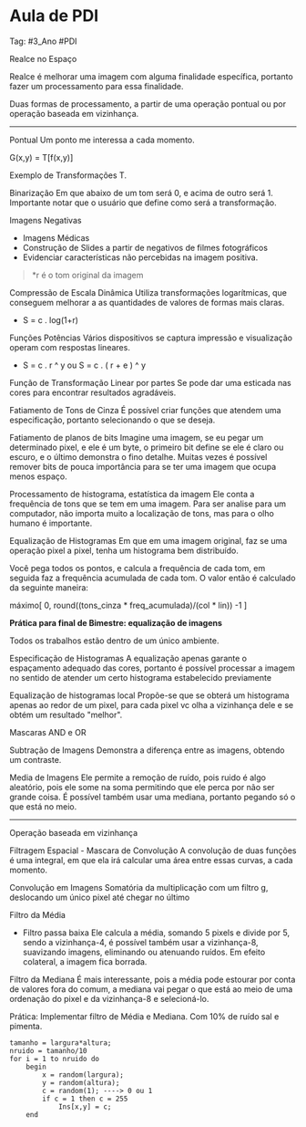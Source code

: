 # Aula de PDI

Tag: #3_Ano #PDI 

Realce no Espaço

Realce é melhorar uma imagem com alguma finalidade específica, portanto fazer um processamento para essa finalidade.

Duas formas de processamento, a partir de uma operação pontual ou por operação baseada em vizinhança.

***
Pontual
Um ponto me interessa a cada momento.

G(x,y) = T[f(x,y)]

Exemplo de Transformações T.

Binarização
Em que abaixo de um tom será 0, e acima de outro será 1. Importante notar que o usuário que define como será a transformação.

Imagens Negativas
* Imagens Médicas
* Construção de Slides a partir de negativos de filmes fotográficos
* Evidenciar características não percebidas na imagem positiva.

> *r é o tom original da imagem

Compressão de Escala Dinâmica
Utiliza transformações logarítmicas, que conseguem melhorar a as quantidades de valores de formas mais claras.
* S = c . log(1+r)

Funções Potências
Vários dispositivos se captura impressão e visualização operam com respostas lineares.
* S = c . r ^ y ou S = c . ( r + e ) ^ y

Função de Transformação Linear por partes
Se pode dar uma esticada nas cores para encontrar resultados agradáveis.

Fatiamento de Tons de Cinza
É possível criar funções que atendem uma especificação, portanto selecionando o que se deseja.

Fatiamento de planos de bits
Imagine uma imagem, se eu pegar um determinado pixel, e ele é um byte, o primeiro bit define se ele é claro ou escuro, e o último demonstra o fino detalhe. Muitas vezes é possível remover bits de pouca importância para se ter uma imagem que ocupa menos espaço.

Processamento de histograma, estatística da imagem
Ele conta a frequência de tons que se tem em uma imagem. Para ser analise para um computador, não importa muito a localização de tons, mas para o olho humano é importante.

Equalização de Histogramas
Em que em uma imagem original, faz se uma operação pixel a pixel, tenha um histograma bem distribuído.

Você pega todos os pontos, e calcula a frequência de cada tom, em seguida faz a frequência acumulada de cada tom. O valor então é calculado da seguinte maneira:

máximo[ 0, round((tons_cinza * freq_acumulada)/(col * lin)) -1 ]

**Prática para final de Bimestre: equalização de imagens**

Todos os trabalhos estão dentro de um único ambiente.

Especificação de Histogramas
A equalização apenas garante o espaçamento adequado das cores, portanto é possível processar a imagem no sentido de atender um certo histograma estabelecido previamente

Equalização de histogramas local
Propõe-se que se obterá um histograma apenas ao redor de um pixel, para cada pixel vc olha a vizinhança dele e se obtém um resultado "melhor".

Mascaras AND e OR

Subtração de Imagens
Demonstra a diferença entre as imagens, obtendo um contraste.

Media de Imagens
Ele permite a remoção de ruído, pois ruido é algo aleatório, pois ele some na soma permitindo que ele perca por não ser grande coisa. É possível também usar uma mediana, portanto pegando só o que está no meio.

***
Operação baseada em vizinhança

Filtragem Espacial - Mascara de Convolução
A convolução de duas funções é uma integral, em que ela irá calcular uma área entre essas curvas, a cada momento.

Convolução em Imagens
Somatória da multiplicação com um filtro g, deslocando um único pixel até chegar no último

Filtro da Média
* Filtro passa baixa
Ele calcula a média, somando 5 pixels e divide por 5, sendo a vizinhança-4, é possível também usar a vizinhança-8, suavizando imagens, eliminando ou atenuando ruídos. Em efeito colateral, a imagem fica borrada.

Filtro da Mediana
É mais interessante, pois a média pode estourar por conta de valores fora do comum, a mediana vai pegar o que está ao meio de uma ordenação do pixel e da vizinhança-8 e selecioná-lo.

Prática: Implementar filtro de Média e Mediana. Com 10% de ruído sal e pimenta.

```
tamanho = largura*altura;
nruido = tamanho/10
for i = 1 to nruido do
	begin
		x = random(largura);
		y = random(altura);
		c = random(1); ----> 0 ou 1
		if c = 1 then c = 255
			Ins[x,y] = c;
	end
```

